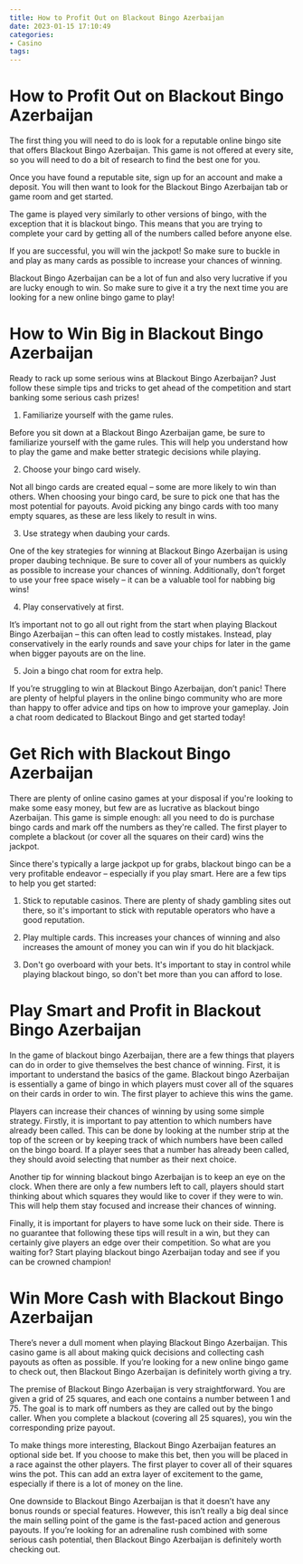 ```yaml
---
title: How to Profit Out on Blackout Bingo Azerbaijan
date: 2023-01-15 17:10:49
categories:
- Casino
tags:
---
```



#  How to Profit Out on Blackout Bingo Azerbaijan

The first thing you will need to do is look for a reputable online bingo site that offers Blackout Bingo Azerbaijan. This game is not offered at every site, so you will need to do a bit of research to find the best one for you.

Once you have found a reputable site, sign up for an account and make a deposit. You will then want to look for the Blackout Bingo Azerbaijan tab or game room and get started.

The game is played very similarly to other versions of bingo, with the exception that it is blackout bingo. This means that you are trying to complete your card by getting all of the numbers called before anyone else.

If you are successful, you will win the jackpot! So make sure to buckle in and play as many cards as possible to increase your chances of winning.

Blackout Bingo Azerbaijan can be a lot of fun and also very lucrative if you are lucky enough to win. So make sure to give it a try the next time you are looking for a new online bingo game to play!

#  How to Win Big in Blackout Bingo Azerbaijan

Ready to rack up some serious wins at Blackout Bingo Azerbaijan? Just follow these simple tips and tricks to get ahead of the competition and start banking some serious cash prizes!

1. Familiarize yourself with the game rules.

Before you sit down at a Blackout Bingo Azerbaijan game, be sure to familiarize yourself with the game rules. This will help you understand how to play the game and make better strategic decisions while playing.

2. Choose your bingo card wisely.

Not all bingo cards are created equal – some are more likely to win than others. When choosing your bingo card, be sure to pick one that has the most potential for payouts. Avoid picking any bingo cards with too many empty squares, as these are less likely to result in wins.

3. Use strategy when daubing your cards.

One of the key strategies for winning at Blackout Bingo Azerbaijan is using proper daubing technique. Be sure to cover all of your numbers as quickly as possible to increase your chances of winning. Additionally, don’t forget to use your free space wisely – it can be a valuable tool for nabbing big wins!

4. Play conservatively at first.

It’s important not to go all out right from the start when playing Blackout Bingo Azerbaijan – this can often lead to costly mistakes. Instead, play conservatively in the early rounds and save your chips for later in the game when bigger payouts are on the line.

5. Join a bingo chat room for extra help.

If you’re struggling to win at Blackout Bingo Azerbaijan, don’t panic! There are plenty of helpful players in the online bingo community who are more than happy to offer advice and tips on how to improve your gameplay. Join a chat room dedicated to Blackout Bingo and get started today!

#  Get Rich with Blackout Bingo Azerbaijan

There are plenty of online casino games at your disposal if you're looking to make some easy money, but few are as lucrative as blackout bingo Azerbaijan. This game is simple enough: all you need to do is purchase bingo cards and mark off the numbers as they're called. The first player to complete a blackout (or cover all the squares on their card) wins the jackpot.

Since there's typically a large jackpot up for grabs, blackout bingo can be a very profitable endeavor – especially if you play smart. Here are a few tips to help you get started:

1. Stick to reputable casinos. There are plenty of shady gambling sites out there, so it's important to stick with reputable operators who have a good reputation.

2. Play multiple cards. This increases your chances of winning and also increases the amount of money you can win if you do hit blackjack.

3. Don't go overboard with your bets. It's important to stay in control while playing blackout bingo, so don't bet more than you can afford to lose.

#  Play Smart and Profit in Blackout Bingo Azerbaijan

In the game of blackout bingo Azerbaijan, there are a few things that players can do in order to give themselves the best chance of winning. First, it is important to understand the basics of the game. Blackout bingo Azerbaijan is essentially a game of bingo in which players must cover all of the squares on their cards in order to win. The first player to achieve this wins the game.

Players can increase their chances of winning by using some simple strategy. Firstly, it is important to pay attention to which numbers have already been called. This can be done by looking at the number strip at the top of the screen or by keeping track of which numbers have been called on the bingo board. If a player sees that a number has already been called, they should avoid selecting that number as their next choice.

Another tip for winning blackout bingo Azerbaijan is to keep an eye on the clock. When there are only a few numbers left to call, players should start thinking about which squares they would like to cover if they were to win. This will help them stay focused and increase their chances of winning.

Finally, it is important for players to have some luck on their side. There is no guarantee that following these tips will result in a win, but they can certainly give players an edge over their competition. So what are you waiting for? Start playing blackout bingo Azerbaijan today and see if you can be crowned champion!

#  Win More Cash with Blackout Bingo Azerbaijan

There’s never a dull moment when playing Blackout Bingo Azerbaijan. This casino game is all about making quick decisions and collecting cash payouts as often as possible. If you’re looking for a new online bingo game to check out, then Blackout Bingo Azerbaijan is definitely worth giving a try.

The premise of Blackout Bingo Azerbaijan is very straightforward. You are given a grid of 25 squares, and each one contains a number between 1 and 75. The goal is to mark off numbers as they are called out by the bingo caller. When you complete a blackout (covering all 25 squares), you win the corresponding prize payout.

To make things more interesting, Blackout Bingo Azerbaijan features an optional side bet. If you choose to make this bet, then you will be placed in a race against the other players. The first player to cover all of their squares wins the pot. This can add an extra layer of excitement to the game, especially if there is a lot of money on the line.

One downside to Blackout Bingo Azerbaijan is that it doesn’t have any bonus rounds or special features. However, this isn’t really a big deal since the main selling point of the game is the fast-paced action and generous payouts. If you’re looking for an adrenaline rush combined with some serious cash potential, then Blackout Bingo Azerbaijan is definitely worth checking out.